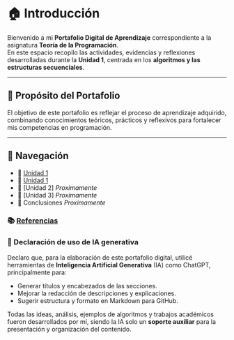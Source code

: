 # 🏠 Introducción 

Bienvenido a mi **Portafolio Digital de Aprendizaje** correspondiente a la asignatura **Teoría de la Programación**.  
En este espacio recopilo las actividades, evidencias y reflexiones desarrolladas durante la **Unidad 1**, centrada en los **algoritmos y las estructuras secuenciales**.

---

## 🎯 Propósito del Portafolio
El objetivo de este portafolio es reflejar el proceso de aprendizaje adquirido, combinando conocimientos teóricos, prácticos y reflexivos para fortalecer mis competencias en programación.

---

## 🧭 Navegación
- 📘 [Unidad 1](Unidad%201.md)
- 📘 [Unidad 1](Unidad%201.md)
- 📘 [Unidad 2] *Proximamente* 
- 📘 [Unidad 3] *Proximamente* 
- 🏁 Conclusiones *Proximamente* 
### 📚 [Referencias](referencias.md) 
### 🤖 Declaración de uso de IA generativa

Declaro que, para la elaboración de este portafolio digital, utilicé herramientas de **Inteligencia Artificial Generativa** (IA) como ChatGPT, principalmente para:

- Generar títulos y encabezados de las secciones.
- Mejorar la redacción de descripciones y explicaciones.
- Sugerir estructura y formato en Markdown para GitHub.

Todas las ideas, análisis, ejemplos de algoritmos y trabajos académicos fueron desarrollados por mí, siendo la IA solo un **soporte auxiliar** para la presentación y organización del contenido.
  


